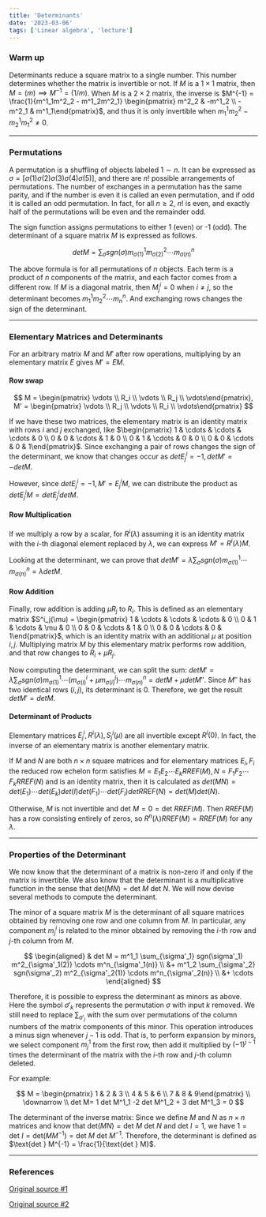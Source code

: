 ```yaml
---
title: 'Determinants'
date: '2023-03-06'
tags: ['Linear algebra', 'lecture']
---
```


### Warm up

Determinants reduce a square matrix to a single number. This number determines whether the matrix is invertible or not. If $M$ is a $1 \times 1$ matrix, then $M = (m) \implies M^{-1} = (1/m)$. When $M$ is a $2 \times 2$ matrix, the inverse is $M^{-1} = \frac{1}{m^1_1m^2_2 - m^1_2m^2_1} \begin{pmatrix} m^2_2 & -m^1_2 \\ -m^2_1 & m^1_1\end{pmatrix}$, and thus it is only invertible when $m^1_1 m^2_2 - m^1_2 m^2_1 \ne 0$.

---

### Permutations

A permutation is a shuffling of objects labeled $1 \sim n$. It can be expressed as $\sigma = [\sigma(1) \sigma(2) \sigma(3) \sigma(4) \sigma(5)]$, and there are $n!$ possible arrangements of permutations. The number of exchanges in a permutation has the same parity, and if the number is even it is called an even permutation, and if odd it is called an odd permutation. In fact, for all $n \ge 2$, $n!$ is even, and exactly half of the permutations will be even and the remainder odd.

The sign function assigns permutations to either 1 (even) or -1 (odd). The determinant of a square matrix $M$ is expressed as follows.

$$
det M = \sum_{\sigma} sgn(\sigma) m^1_{\sigma(1)} m^2_{\sigma(2)} \cdots m^n_{\sigma(n)}
$$

The above formula is for all permutations of $n$ objects. Each term is a product of $n$ components of the matrix, and each factor comes from a different row. If $M$ is a diagonal matrix, then $M^i_j=0$ when $i \ne j$, so the determinant becomes $m^1_1 m^2_2 \cdots m^n_n$. And exchanging rows changes the sign of the determinant.

---

### Elementary Matrices and Determinants

For an arbitrary matrix $M$ and $M'$ after row operations, multiplying by an elementary matrix $E$ gives $M'=EM$.

#### Row swap

$$
M = \begin{pmatrix} \vdots \\ R_i \\ \vdots \\ R_j \\ \vdots\end{pmatrix}, 
M' = \begin{pmatrix} \vdots \\ R_j \\ \vdots \\ R_i \\ \vdots\end{pmatrix}
$$

If we have these two matrices, the elementary matrix is an identity matrix with rows $i$ and $j$ exchanged, like $\begin{pmatrix} 1 & \cdots & \cdots & \cdots & 0 \\ 0 & 0 & \cdots & 1 & 0 \\ 0 & 1 & \cdots & 0 & 0 \\ 0 & 0 & \cdots & 0 & 1\end{pmatrix}$. Since exchanging a pair of rows changes the sign of the determinant, we know that changes occur as $det E^i_j = -1, det M' = -det M$.

However, since $det E^i_j = -1, M' = E^i_j M$, we can distribute the product as $det E^i_jM = det E^i_j det M$.

#### Row Multiplication

If we multiply a row by a scalar, for $R^i(\lambda)$ assuming it is an identity matrix with the $i$-th diagonal element replaced by $\lambda$, we can express $M' = R^i(\lambda)M$.

Looking at the determinant, we can prove that $det M' = \lambda \sum_{\sigma} sgn(\sigma) m^1_{\sigma(1)} \cdots m^n_{\sigma(n)} = \lambda det M$.

#### Row Addition

Finally, row addition is adding $\mu R_j$ to $R_i$. This is defined as an elementary matrix $S^i_j(\mu) = \begin{pmatrix} 1 & \cdots & \cdots & \cdots & 0 \\ 0 & 1 & \cdots & \mu & 0 \\ 0 & 0 & \cdots & 1 & 0 \\ 0 & 0 & \cdots & 0 & 1\end{pmatrix}$, which is an identity matrix with an additional $\mu$ at position $i, j$. Multiplying matrix $M$ by this elementary matrix performs row addition, and that row changes to $R_i + \mu R_j$.

Now computing the determinant, we can split the sum: $det M' = \lambda \sum_{\sigma} sgn(\sigma) m^1_{\sigma(1)} \cdots (m^i_{\sigma(i)} + \mu m^j_{\sigma(i)}) \cdots m^n_{\sigma(n)} = det M + \mu det M''$. Since $M''$ has two identical rows $(i,j)$, its determinant is 0. Therefore, we get the result $det M' = det M$.

#### Determinant of Products

Elementary matrices $E^i_j, R^i(\lambda), S^i_j(\mu)$ are all invertible except $R^i(0)$. In fact, the inverse of an elementary matrix is another elementary matrix.

If $M$ and $N$ are both $n \times n$ square matrices and for elementary matrices $E_i, F_i$ the reduced row echelon form satisfies $M = E_1 E_2 \cdots E_k RREF(M), N = F_1 F_2 \cdots F_k RREF(N)$ and is an identity matrix, then it is calculated as $det(MN) = det(E_1) \cdots det(E_k)det(I)det(F_1) \cdots det(F_l)det RREF(N) = det(M)det(N)$.

Otherwise, $M$ is not invertible and $\text{det } M = 0 = \text{det } RREF(M)$. Then $RREF(M)$ has a row consisting entirely of zeros, so $R^n(\lambda) RREF(M) = RREF(M)$ for any $\lambda$.

---

### Properties of the Determinant

We now know that the determinant of a matrix is non-zero if and only if the matrix is invertible. We also know that the determinant is a multiplicative function in the sense that $\text{det}(MN) = \text{det } M \text{ det } N$. We will now devise several methods to compute the determinant.

The minor of a square matrix $M$ is the determinant of all square matrices obtained by removing one row and one column from $M$. In particular, any component $m^i_j$ is related to the minor obtained by removing the $i$-th row and $j$-th column from $M$.

$$
\begin{aligned}
& det M = m^1_1 \sum_{\sigma'_1} sgn(\sigma'_1) m^2_{\sigma'_1(2)} \cdots m^n_{\sigma'_1(n)} \\
&+ m^1_2 \sum_{\sigma'_2} sgn(\sigma'_2) m^2_{\sigma'_2(1)} \cdots m^n_{\sigma'_2(n)} \\ 
&+ \cdots
\end{aligned}
$$

Therefore, it is possible to express the determinant as minors as above. Here the symbol $\sigma'_k$ represents the permutation $\sigma$ with input $k$ removed. We still need to replace $\sum_{\sigma'_j}$ with the sum over permutations of the column numbers of the matrix components of this minor. This operation introduces a minus sign whenever $j-1$ is odd. That is, to perform expansion by minors, we select component $m^1_j$ from the first row, then add it multiplied by $(-1)^{j-1}$ times the determinant of the matrix with the $i$-th row and $j$-th column deleted.

For example:

$$
M = \begin{pmatrix} 1 & 2 & 3 \\ 4 & 5 & 6 \\ 7 & 8 & 9\end{pmatrix} \\
\downarrow \\ 
det M= 1 det M^1_1 -2 det M^1_2 + 3 det M^1_3 = 0
$$

The determinant of the inverse matrix: Since we define $M$ and $N$ as $n \times n$ matrices and know that $\text{det}(MN) = \text{det } M \text{ det } N$ and $\text{det } I = 1$, we have $1 = \text{det } I = \text{det}(MM^{-1}) = \text{det } M \text{ det } M^{-1}$. Therefore, the determinant is defined as $\text{det } M^{-1} = \frac{1}{\text{det } M}$.

---

### References

[Original source #1](http://matrix.skku.ac.kr/2015-Album/BigBook-LinearAlgebra-2015.pdf)

[Original source #2](https://www.math.ucdavis.edu/~linear/linear-guest.pdf)
